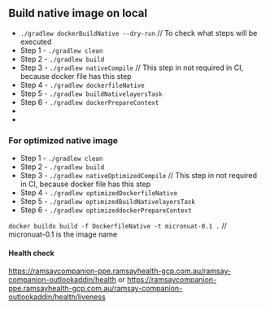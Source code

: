 ## Build native image on local

- `./gradlew dockerBuildNative --dry-run` // To check what steps will be executed
- Step 1 - `./gradlew clean`
- Step 2 - `./gradlew build`
- Step 3 - `./gradlew nativeCompile` // This step in not required in CI, because docker file has this step
- Step 4 - `./gradlew dockerfileNative`
- Step 5 - `./gradlew buildNativelayersTask`
- Step 6 - `./gradlew dockerPrepareContext`
- 
- 
### For optimized native image
- Step 1 - `./gradlew clean`
- Step 2 - `./gradlew build`
- Step 3 - `./gradlew nativeOptimizedCompile` // This step in not required in CI, because docker file has this step
- Step 4 - `./gradlew optimizedDockerfileNative`
- Step 5 - `./gradlew optimizedBuildNativelayersTask`
- Step 6 - `./gradlew optimizeddockerPrepareContext`

`docker buildx build -f DockerfileNative -t micronuat-0.1 .` // micronuat-0.1 is the image name


#### Health check 
https://ramsaycompanion-ppe.ramsayhealth-gcp.com.au/ramsay-companion-outlookaddin/health
or
https://ramsaycompanion-ppe.ramsayhealth-gcp.com.au/ramsay-companion-outlookaddin/health/liveness